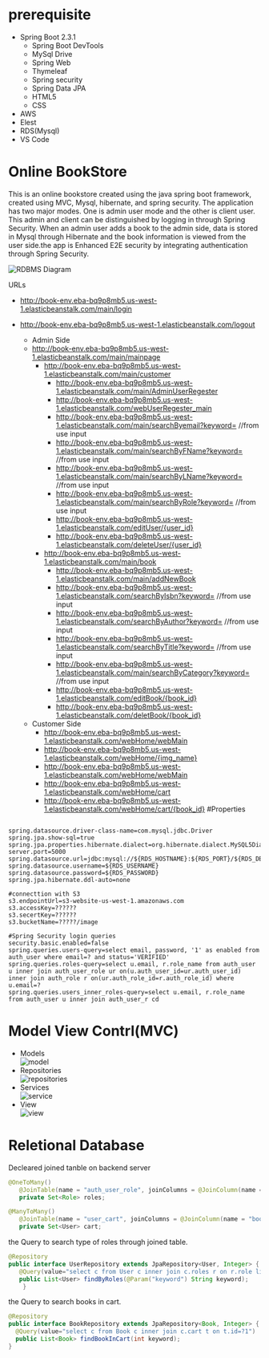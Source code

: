 # prerequisite
 - Spring Boot 2.3.1
    - Spring Boot DevTools
    - MySql Drive
    - Spring Web
    - Thymeleaf
    - Spring security
    - Spring Data JPA
    - HTML5
    - CSS
 - AWS 
  - Elest
  - RDS(Mysql)
 - VS Code

# Online BookStore
This is an online bookstore created using the java spring boot framework, created using MVC, Mysql, hibernate, and spring security. The application has two major modes. One is admin user mode and the other is client user. This admin and client can be distinguished by logging in through Spring Security. When an admin user adds a book to the admin side, data is stored in Mysql through Hibernate and the book information is viewed from the user side.the app is Enhanced E2E security by integrating authentication through Spring
Security.

![RDBMS Diagram](https://user-images.githubusercontent.com/44520516/85910272-c38c7a00-b7d2-11ea-96a0-95b641d56caa.png)

URLs
 - http://book-env.eba-bq9p8mb5.us-west-1.elasticbeanstalk.com/main/login
 - http://book-env.eba-bq9p8mb5.us-west-1.elasticbeanstalk.com/logout
   
   - Admin Side
   - http://book-env.eba-bq9p8mb5.us-west-1.elasticbeanstalk.com/main/mainpage
     - http://book-env.eba-bq9p8mb5.us-west-1.elasticbeanstalk.com/main/customer
       - http://book-env.eba-bq9p8mb5.us-west-1.elasticbeanstalk.com/main/AdminUserRegester
       - http://book-env.eba-bq9p8mb5.us-west-1.elasticbeanstalk.com/webUserRegester_main
       - http://book-env.eba-bq9p8mb5.us-west-1.elasticbeanstalk.com/main/searchByemail?keyword= //from use input
       - http://book-env.eba-bq9p8mb5.us-west-1.elasticbeanstalk.com/main/searchByFName?keyword= //from use input
       - http://book-env.eba-bq9p8mb5.us-west-1.elasticbeanstalk.com/main/searchByLName?keyword= //from use input
       - http://book-env.eba-bq9p8mb5.us-west-1.elasticbeanstalk.com/main/searchByRole?keyword= //from use input
       - http://book-env.eba-bq9p8mb5.us-west-1.elasticbeanstalk.com/editUser/{user_id}
       - http://book-env.eba-bq9p8mb5.us-west-1.elasticbeanstalk.com/deleteUser/{user_id}
     - http://book-env.eba-bq9p8mb5.us-west-1.elasticbeanstalk.com/main/book
       - http://book-env.eba-bq9p8mb5.us-west-1.elasticbeanstalk.com/main/addNewBook
       - http://book-env.eba-bq9p8mb5.us-west-1.elasticbeanstalk.com/searchByIsbn?keyword= //from use input
       - http://book-env.eba-bq9p8mb5.us-west-1.elasticbeanstalk.com/searchByAuthor?keyword= //from use input
       - http://book-env.eba-bq9p8mb5.us-west-1.elasticbeanstalk.com/searchByTitle?keyword= //from use input
       - http://book-env.eba-bq9p8mb5.us-west-1.elasticbeanstalk.com/main/searchByCategory?keyword= //from use input
       - http://book-env.eba-bq9p8mb5.us-west-1.elasticbeanstalk.com/editBook/{book_id}
       - http://book-env.eba-bq9p8mb5.us-west-1.elasticbeanstalk.com/deletBook/{book_id}
   - Customer Side
     - http://book-env.eba-bq9p8mb5.us-west-1.elasticbeanstalk.com/webHome/webMain
     - http://book-env.eba-bq9p8mb5.us-west-1.elasticbeanstalk.com/webHome/{img_name} 
     - http://book-env.eba-bq9p8mb5.us-west-1.elasticbeanstalk.com/webHome/webMain
     - http://book-env.eba-bq9p8mb5.us-west-1.elasticbeanstalk.com/webHome/cart
     - http://book-env.eba-bq9p8mb5.us-west-1.elasticbeanstalk.com/webHome/cart/{book_id}
#Properties
  ```properties
  
spring.datasource.driver-class-name=com.mysql.jdbc.Driver
spring.jpa.show-sql=true
spring.jpa.properties.hibernate.dialect=org.hibernate.dialect.MySQL5Dialect
server.port=5000
spring.datasource.url=jdbc:mysql://${RDS_HOSTNAME}:${RDS_PORT}/${RDS_DB_NAME} 
spring.datasource.username=${RDS_USERNAME}
spring.datasource.password=${RDS_PASSWORD}
spring.jpa.hibernate.ddl-auto=none

#connecttion with S3
s3.endpointUrl=s3-website-us-west-1.amazonaws.com
s3.accessKey=??????
s3.secertKey=??????
s3.bucketName=?????/image

#Spring Security login queries
security.basic.enabled=false
spring.queries.users-query=select email, password, '1' as enabled from auth_user where email=? and status='VERIFIED'
spring.queries.roles-query=select u.email, r.role_name from auth_user u inner join auth_user_role ur on(u.auth_user_id=ur.auth_user_id) inner join auth_role r on(ur.auth_role_id=r.auth_role_id) where u.email=?
spring.queries.users_inner_roles-query=select u.email, r.role_name from auth_user u inner join auth_user_r cd	
  ``` 

# Model View Contrl(MVC) 
  - Models\
     ![model](https://user-images.githubusercontent.com/44520516/86445586-825f0300-bcc7-11ea-91ed-17d28634c3ee.jpg)
  - Repositories\
     ![repositories](https://user-images.githubusercontent.com/44520516/86446150-63ad3c00-bcc8-11ea-9277-7c83a77d47b3.jpg)
  - Services\
     ![service](https://user-images.githubusercontent.com/44520516/86446220-83446480-bcc8-11ea-97ae-386fbf1a64db.jpg)
  - View\
     ![view](https://user-images.githubusercontent.com/44520516/86447663-88a2ae80-bcca-11ea-88d3-e613bd8575d5.jpg)

  # Reletional Database
 Decleared joined tanble on backend server
 ```java
 @OneToMany()
	@JoinTable(name = "auth_user_role", joinColumns = @JoinColumn(name = "auth_user_id"), inverseJoinColumns = @JoinColumn(name = "auth_role_id"))
	private Set<Role> roles;
 
 @ManyToMany()
	@JoinTable(name = "user_cart", joinColumns = @JoinColumn(name = "book_id"), inverseJoinColumns = @JoinColumn(name = "user_id"))
	private Set<User> cart;

 ```
 the Query to search type of roles through joined table.
 ```java
@Repository
public interface UserRepository extends JpaRepository<User, Integer> {
    @Query(value="select c from User c inner join c.roles r on r.role like %:keyword%")
    public List<User> findByRoles(@Param("keyword") String keyword);
     }
 ```
 the Query to search books in cart.
  ```java
@Repository
public interface BookRepository extends JpaRepository<Book, Integer> {
    @Query(value="select c from Book c inner join c.cart t on t.id=?1")
    public List<Book> findBookInCart(int keyword);
} 
 ```




